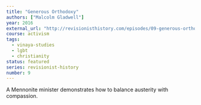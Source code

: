 ```yaml
---
title: "Generous Orthodoxy"
authors: ["Malcolm Gladwell"]
year: 2016
external_url: "http://revisionisthistory.com/episodes/09-generous-orthodoxy"
course: activism
tags:
  - vinaya-studies
  - lgbt
  - christianity
status: featured
series: revisionist-history
number: 9
---
```


A Mennonite minister demonstrates how to balance austerity with compassion.

